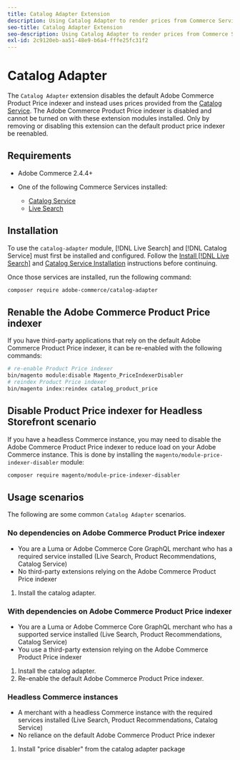 ```yaml
---
title: Catalog Adapter Extension
description: Using Catalog Adapter to render prices from Commerce Services
seo-title: Catalog Adapter Extension
seo-description: Using Catalog Adapter to render prices from Commerce Services
exl-id: 2c9120eb-aa51-48e9-b6a4-fffe25fc31f2
---
```

# Catalog Adapter

The `Catalog Adapter` extension disables the default Adobe Commerce Product Price indexer and instead uses prices provided from the [Catalog Service](../catalog-service/overview.md).
The Adobe Commerce Product Price indexer is disabled and cannot be turned on with these extension modules installed. Only by removing or disabling this extension can the default product price indexer be reenabled.

## Requirements

* Adobe Commerce 2.4.4+
* One of the following Commerce Services installed:

    * [Catalog Service](../catalog-service/overview.md)
    * [Live Search](../live-search/guide-overview.md)

## Installation

To use the `catalog-adapter` module, [!DNL Live Search] and [!DNL Catalog Service] must first be installed and configured. Follow the [Install [!DNL Live Search]](../live-search/install.md) and [Catalog Service Installation](../catalog-service/installation.md) instructions before continuing.

Once those services are installed, run the following command:

```bash
composer require adobe-commerce/catalog-adapter
```

## Renable the Adobe Commerce Product Price indexer

If you have third-party applications that rely on the default Adobe Commerce Product Price indexer, it can be re-enabled with the following commands:

```bash
# re-enable Product Price indexer
bin/magento module:disable Magento_PriceIndexerDisabler
# reindex Product Price indexer 
bin/magento index:reindex catalog_product_price
```

## Disable Product Price indexer for Headless Storefront scenario

If you have a headless Commerce instance, you may need to disable the Adobe Commerce Product Price indexer to reduce load on your Adobe Commerce instance.
This is done by installing the `magento/module-price-indexer-disabler` module:

```bash
composer require magento/module-price-indexer-disabler
```

## Usage scenarios

The following are some common `Catalog Adapter` scenarios.

### No dependencies on Adobe Commerce Product Price indexer

* You are a Luma or Adobe Commerce Core GraphQL merchant who has a required service installed (Live Search, Product Recommendations, Catalog Service)
* No third-party extensions relying on the Adobe Commerce Product Price indexer

1. Install the catalog adapter.

### With dependencies on Adobe Commerce Product Price indexer

* You are a Luma or Adobe Commerce Core GraphQL merchant who has a supported service installed (Live Search, Product Recommendations, Catalog Service)
* You use a third-party extension relying on the Adobe Commerce Product Price indexer

1. Install the catalog adapter.
1. Re-enable the default Adobe Commerce Product Price indexer.

### Headless Commerce instances

* A merchant with a headless Commerce instance with the required services installed (Live Search, Product Recommendations, Catalog Service)
* No reliance on the default Adobe Commerce Product Price indexer

1. Install "price disabler" from the catalog adapter package
